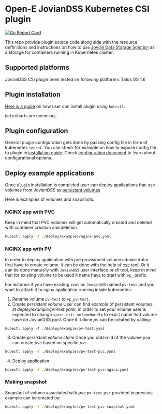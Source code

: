 # Open-E JovianDSS Kubernetes CSI plugin

[![Go Report Card](https://goreportcard.com/badge/github.com/open-e/joviandss-kubernetescsi)](https://goreportcard.com/report/github.com/open-e/joviandss-kubernetescsi)

This repo provide plugin source code along side with the resource deffinitions and instructions on how to use [Jovian Data Storage Solution](https://www.open-e.com/products/jovian-data-storage-software/general-information/) as a storage for containers running in Kubernetes cluster.

## Supported platforms

JovianDSS CSI plugin been tested on following platforms: Talos OS 1.6


## Plugin installation

[Here is a guide](doc/install.md) on how user can install plugin using `kubectl`.

`Helm` charts are comming...

## Plugin configuration

General plugin configuration gets done by passing config file in form of kubernetes `secret`.
You can check for example on how to expose config file to plugin in [installation guide](doc/install.md). 
Check [configuration document](doc/configuration.md) to learn about configurational options.

## Deploy example applications

Once `plugin` installation is completed user can deploy applications that use volumes from *JovianDSS* as [persistent volumes](https://kubernetes.io/docs/concepts/storage/persistent-volumes/)

Here is examples of volumes and snapshots:

### NGINX app with PVC

Keep in mind that PVC volumes will get automatically created and deleted with container creation and deletion.
``` bash
kubectl apply -f ./deploy/examples/nginx-pvc.yaml
```

### NGINX app with PV

In order to deploy application with pre provisioned volume administrator first have to create volume.
It can be done with the help of [csc](https://github.com/rexray/gocsi/tree/master/csc) tool.
Or it can be done manually with `JovianDSS` user interface or cli tool, keep in mind that for existing volume to be used it name have to start with `vp_` prefix.

For instance if you have existing `zvol` on `JovianDSS` named `pv-test` and you want to attach it to nginx application running inside kubernetes:

1. Rename volume `pv-test` to `vp_pv-test`.
2. Create *persistent volume*
User can find example of persistent volumes at *deploy/example/pv-test.yaml*. In order to set your volume user is expected to change `spec: csi: volumeHandle` to exact name that volume have on JovianDSS pool.
Once it it done *pv* can be created by calling:
```
kubectl apply -f ./deploy/example/pv-test.yaml
```
3. Create *persistent volume claim*
Once you obtain Id of the volume you can create *pvc* based on specific *pv*:

```bash
kubectl apply -f ./deploy/examples/pv-test-pvc.yaml
```
4. Deploy application

```bash
kubectl apply -f ./deploy/examples/pv-test-pvc-nginx.yaml
```

### Making snapshot

Snapshot of volume associated with *pvc* `pv-test-pvc` provided in previous example can be created by:
```bash
kubectl apply -f ./deploy/examples/pv-test-pvc-snapshot.yaml
```

